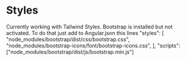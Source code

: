 # Styles

Currently working with Tailwind Styles. Bootstrap is installed but not activated. To do that just add to Angular.json this lines
"styles": [
"node_modules/bootstrap/dist/css/bootstrap.css",
"node_modules/bootstrap-icons/font/bootstrap-icons.css",
],
"scripts": ["node_modules/bootstrap/dist/js/bootstrap.min.js"]
